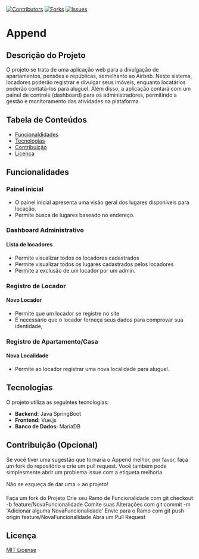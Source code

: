 
[![Contributors](https://img.shields.io/github/contributors/HabSync/habsync-lnx.svg?style=for-the-badge)](https://github.com/Am4ral/Append/graphs/contributors)
[![Forks](https://img.shields.io/github/forks/HabSync/habsync-lnx.svg?style=for-the-badge)](https://github.com/Am4ral/Append)
[![Issues](https://img.shields.io/github/issues/HabSync/habsync-lnx.svg?style=for-the-badge)](https://github.com/Am4ral/Appendissues)




# Append

## Descrição do Projeto
O projeto se trata de uma aplicação web para a divulgação de apartamentos, pensões e repúblicas, semelhante ao Airbnb. Neste sistema, locadores poderão registrar e divulgar seus imóveis, enquanto locatários poderão contatá-los para aluguel. Além disso, a aplicação contará com um painel de controle (dashboard) para os administradores, permitindo a gestão e monitoramento das atividades na plataforma.

## Tabela de Conteúdos
- [Funcionaldidades](#contribuição)
- [Tecnologias](#tecnologias)
- [Contribuição](#contribuição)
- [Licença](#licença)

## Funcionalidades

### Painel inicial
  - O painel inicial apresenta uma visão geral dos lugares disponíveis para locação.
  - Permite busca de lugares baseado no endereço.

### Dashboard Administrativo 
  #### Lista de locadores
  - Permite visualizar todos os locadores cadastrados
  - Permite visualizar todos os lugares cadastrados pelos locadores
  - Permite a exclusão de um locador por um admin.

### Registro de Locador 
  #### Novo Locador
  - Permite que um locador se registre no site
  - É necessário que o locador forneça seus dados para comprovar sua identidade,
    
### Registro de Apartamento/Casa 
  #### Nova Localidade
  - Permite ao locador registrar uma nova localidade para aluguel.


## Tecnologias
O projeto utiliza as seguintes tecnologias:

- **Backend:** Java SpringBoot
- **Frontend:** Vue.js
- **Banco de Dados:** MariaDB


## Contribuição (Opcional)
Se você tiver uma sugestão que tornaria o Append melhor, por favor, faça um fork do repositório e crie um pull request. Você também pode simplesmente abrir um problema issue com a etiqueta melhoria.

Não se esqueça de dar uma ⭐ ao projeto!

Faça um fork do Projeto
Crie seu Ramo de Funcionalidade com git checkout -b feature/NovaFuncionalidade
Comite suas Alterações com git commit -m 'Adicionar alguma NovaFuncionalidade'
Envie para o Ramo com git push origin feature/NovaFuncionalidade
Abra um Pull Request 

## Licença
[MIT License](LICENSE)


